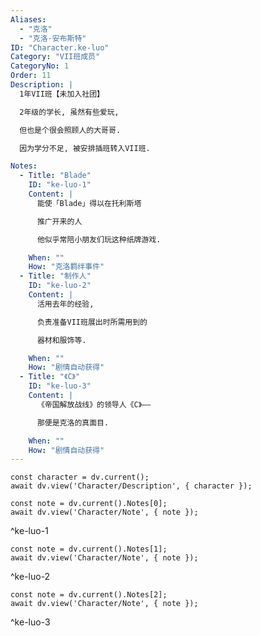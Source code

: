 ```yaml
---
Aliases:
  - "克洛"
  - "克洛·安布斯特"
ID: "Character.ke-luo"
Category: "VII班成员"
CategoryNo: 1
Order: 11
Description: |
  1年VII班【未加入社团】

  2年级的学长, 虽然有些爱玩,

  但也是个很会照顾人的大哥哥.

  因为学分不足, 被安排插班转入VII班.

Notes:
  - Title: "Blade"
    ID: "ke-luo-1"
    Content: |
      能使「Blade」得以在托利斯塔

      推广开来的人

      他似乎常陪小朋友们玩这种纸牌游戏.

    When: ""
    How: "克洛羁绊事件"
  - Title: "制作人"
    ID: "ke-luo-2"
    Content: |
      活用去年的经验,

      负责准备VII班展出时所需用到的

      器材和服饰等.

    When: ""
    How: "剧情自动获得"
  - Title: "《C》"
    ID: "ke-luo-3"
    Content: |
      《帝国解放战线》的领导人《C》——

      那便是克洛的真面目.

    When: ""
    How: "剧情自动获得"
---
```

```dataviewjs
const character = dv.current();
await dv.view('Character/Description', { character });
```

```dataviewjs
const note = dv.current().Notes[0];
await dv.view('Character/Note', { note });
```
^ke-luo-1

```dataviewjs
const note = dv.current().Notes[1];
await dv.view('Character/Note', { note });
```
^ke-luo-2

```dataviewjs
const note = dv.current().Notes[2];
await dv.view('Character/Note', { note });
```
^ke-luo-3